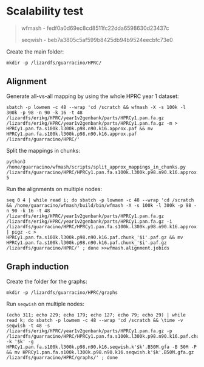 # Scalability test

> wfmash - fedf0a0d69ec8cd8511fc22dda6598630d23437c
> 
> seqwish - beb7a3805c5af599b8425db94b9524eecbfc73e0

Create the main folder:

```
mkdir -p /lizardfs/guarracino/HPRC/
```

## Alignment

Generate all-vs-all mapping by using the whole HPRC year 1 dataset:

```
sbatch -p lowmem -c 48 --wrap 'cd /scratch && wfmash -X -s 100k -l 300k -p 98 -n 90 -k 16 -t 48 /lizardfs/erikg/HPRC/year1v2genbank/parts/HPRCy1.pan.fa.gz /lizardfs/erikg/HPRC/year1v2genbank/parts/HPRCy1.pan.fa.gz -m > HPRCy1.pan.fa.s100k.l300k.p98.n90.k16.approx.paf && mv HPRCy1.pan.fa.s100k.l300k.p98.n90.k16.approx.paf /lizardfs/guarracino/HPRC/'
```

Split the mappings in chunks:

```
python3 /home/guarracino/wfmash/scripts/split_approx_mappings_in_chunks.py /lizardfs/guarracino/HPRC/HPRCy1.pan.fa.s100k.l300k.p98.n90.k16.approx.paf 5
```

Run the alignments on multiple nodes:

```
seq 0 4 | while read i; do sbatch -p lowmem -c 48 --wrap 'cd /scratch && /home/guarracino/wfmash/build/bin/wfmash -X -s 100k -l 300k -p 98 -n 90 -k 16 -t 48 /lizardfs/erikg/HPRC/year1v2genbank/parts/HPRCy1.pan.fa.gz /lizardfs/erikg/HPRC/year1v2genbank/parts/HPRCy1.pan.fa.gz -i /lizardfs/guarracino/HPRC/HPRCy1.pan.fa.s100k.l300k.p98.n90.k16.approx.paf.chunk_'$i'.paf | pigz -c > HPRCy1.pan.fa.s100k.l300k.p98.n90.k16.paf.chunk_'$i'.paf.gz && mv HPRCy1.pan.fa.s100k.l300k.p98.n90.k16.paf.chunk_'$i'.paf.gz /lizardfs/guarracino/HPRC/' ; done >>wfmash.alignment.jobids
```

## Graph induction

Create the folder for the graphs:

```
mkdir -p /lizardfs/guarracino/HPRC/graphs
```

Run `seqwish` on multiple nodes:

```
(echo 311; echo 229; echo 179; echo 127; echo 79; echo 29) | while read k; do sbatch -p lowmem -c 48 --wrap 'cd /scratch && \time -v seqwish -t 48 -s /lizardfs/erikg/HPRC/year1v2genbank/parts/HPRCy1.pan.fa.gz -p /lizardfs/guarracino/HPRC/HPRCy1.pan.fa.s100k.l300k.p98.n90.k16.paf.chunk_0.paf.gz,/lizardfs/guarracino/HPRC/HPRCy1.pan.fa.s100k.l300k.p98.n90.k16.paf.chunk_1.paf.gz,/lizardfs/guarracino/HPRC/HPRCy1.pan.fa.s100k.l300k.p98.n90.k16.paf.chunk_2.paf.gz,/lizardfs/guarracino/HPRC/HPRCy1.pan.fa.s100k.l300k.p98.n90.k16.paf.chunk_3.paf.gz,/lizardfs/guarracino/HPRC/HPRCy1.pan.fa.s100k.l300k.p98.n90.k16.paf.chunk_4.paf.gz -k '$k' -g HPRCy1.pan.fa.s100k.l300k.p98.n90.k16.seqwish.k'$k'.B50M.gfa -B 50M -P && mv HPRCy1.pan.fa.s100k.l300k.p98.n90.k16.seqwish.k'$k'.B50M.gfa.gz /lizardfs/guarracino/HPRC/graphs/' ; done
```